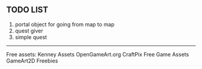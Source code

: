 
**TODO LIST**
--------------------------------------------------------------------------
1. portal object for going from map to map
2. quest giver
3. simple quest


---------------------------------------------------------------------------
Free assets:
Kenney Assets
OpenGameArt.org
CraftPix Free Game Assets
GameArt2D Freebies